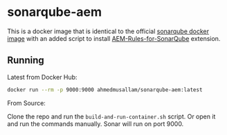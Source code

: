 # sonarqube-aem

This is a docker image that is identical to the official [sonarqube docker image](https://github.com/SonarSource/docker-sonarqube/blob/abaf14c38297974eb5de295d42e83066ddb84751/7.7-community/Dockerfile) with an added script to install [AEM-Rules-for-SonarQube](https://github.com/Cognifide/AEM-Rules-for-SonarQube) extension.

## Running

Latest from Docker Hub:

```sh
docker run --rm -p 9000:9000 ahmedmusallam/sonarqube-aem:latest
```

From Source:

Clone the repo and run the `build-and-run-container.sh` script. Or open it and run the commands manually. Sonar will run on port 9000.
